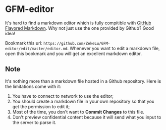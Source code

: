 # GFM-editor

It's hard to find a markdown editor which is fully compitible with [GitHub Flavored Markdown](https://help.github.com/articles/github-flavored-markdown). Why not just use the one provided by Github? Good idea!

Bookmark this url: `https://github.com/ZekeLu/GFM-editor/edit/master/editor.md`. Whenever you want to edit a markdown file, open this bookmark and you will get an excellent markdown editor.

## Note

It's nothing more than a markdown file hosted in a Github repository. Here is the limitations come with it:

1. You have to connect to network to use the editor;
2. You should create a markdown file in your own repository so that you get the permission to edit it;
3. Most of the time, you don't want to **Commit Changes** to this file.
4. Don't preview confidential content because it will send what you input to the server to parse it.
